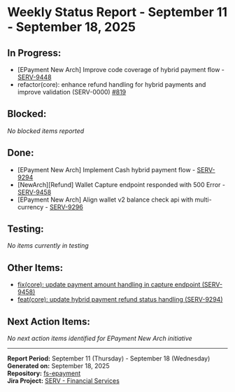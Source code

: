 # Weekly Status Report - September 11 - September 18, 2025

## In Progress:

- [EPayment New Arch] Improve code coverage of hybrid payment flow - [SERV-9448](https://yassir.atlassian.net/browse/SERV-9448)
- refactor(core): enhance refund handling for hybrid payments and improve validation (SERV-0000) [#819](https://github.com/YAtechnologies/fs-epayment/pull/819)
## Blocked:

_No blocked items reported_

## Done:

- [EPayment New Arch] Implement Cash hybrid payment flow - [SERV-9294](https://yassir.atlassian.net/browse/SERV-9294)
- [NewArch][Refund] Wallet Capture endpoint responded with 500 Error - [SERV-9458](https://yassir.atlassian.net/browse/SERV-9458)
- [EPayment New Arch] Align wallet v2 balance check api with multi-currency - [SERV-9296](https://yassir.atlassian.net/browse/SERV-9296)

## Testing:

_No items currently in testing_

## Other Items:

- [fix(core): update payment amount handling in capture endpoint (SERV-9458)](https://github.com/YAtechnologies/fs-epayment/pull/802)
- [feat(core): update hybrid payment refund status handling (SERV-9294)](https://github.com/YAtechnologies/fs-epayment/pull/801)

## Next Action Items:

_No next action items identified for EPayment New Arch initiative_

---

**Report Period:** September 11 (Thursday) - September 18 (Wednesday)  
**Generated on:** September 18, 2025  
**Repository:** [fs-epayment](https://github.com/YAtechnologies/fs-epayment)  
**Jira Project:** [SERV - Financial Services](https://yassir.atlassian.net/browse/SERV)
